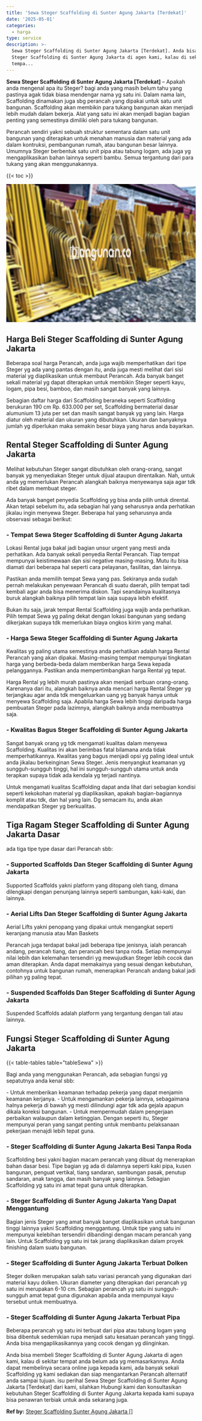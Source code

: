 ```yaml
---
title: 'Sewa Steger Scaffolding di Sunter Agung Jakarta [Terdekat]'
date: '2025-05-01'
categories:
  - harga
type: service
description: >-
  Sewa Steger Scaffolding di Sunter Agung Jakarta [Terdekat]. Anda bisa membeli
  Steger Scaffolding di Sunter Agung Jakarta di agen kami, kalau di sekitar
  tempa...
---
```


**Sewa Steger Scaffolding di Sunter Agung Jakarta \[Terdekat\]** – Apakah anda mengenal apa itu Steger? bagi anda yang masih belum tahu yang pastinya agak tidak biasa mendengar nama yg satu ini. Dalam nama lain, Scaffolding dinamakan juga sbg perancah yang dipakai untuk satu unit bangunan. Scaffolding akan membikin para tukang bangunan akan menjadi lebih mudah dalam bekerja. Alat yang satu ini akan menjadi bagian bagian penting yang semestinya dimiliki oleh para tukang bangunan.

Perancah sendiri yakni sebuah struktur sementara dalam satu unit bangunan yang diterapkan untuk menahan manusia dan material yang ada dalam kontruksi, pembangunan rumah, atau bangunan besar lainnya. Umumnya Steger berbentuk satu unit pipa atau tabung logam, ada juga yg mengaplikasikan bahan lainnya seperti bambu. Semua tergantung dari para tukang yang akan menggunakannya.

{{< toc >}}

![Sewa Steger Scaffolding di Sunter Agung Jakarta [Terdekat]](/images/sewa-scaffolding-steger-26.png)

## Harga Beli Steger Scaffolding di Sunter Agung Jakarta

Beberapa soal harga Perancah, anda juga wajib memperhatikan dari tipe Steger yg ada yang pantas dengan itu, anda juga mesti melihat dari sisi material yg diaplikasikan untuk membaut Perancah. Ada banyak banget sekali material yg dapat diterapkan untuk membikin Steger seperti kayu, logam, pipa besi, bamboo, dan masih sangat banyak yang lainnya.

Sebagian daftar harga dari Scaffolding beraneka seperti Scaffolding berukuran 190 cm Rp. 633.000 per set, Scaffolding bermaterial dasar alumunium 13 juta per set dan masih sangat banyak yg yang lain. Harga diatur oleh material dan ukuran yang dibutuhkan. Ukuran dan banyaknya jumlah yg diperlukan maka semakin besar biaya yang harus anda bayarkan.

## Rental Steger Scaffolding di Sunter Agung Jakarta

Melihat kebutuhan Steger sangat dibutuhkan oleh orang-orang, sangat banyak yg menyediakan Steger untuk dijual ataupun direntalkan. Nah, untuk anda yg memerlukan Perancah alangkah baiknya menyewanya saja agar tdk ribet dalam membuat steger.

Ada banyak banget penyedia Scaffolding yg bisa anda pilih untuk dirental. Akan tetapi sebelum itu, ada sebagian hal yang seharusnya anda perhatikan jikalau ingin menyewa Steger. Beberapa hal yang seharusnya anda observasi sebagai berikut:

### \- Tempat Sewa Steger Scaffolding di Sunter Agung Jakarta

Lokasi Rental juga bakal jadi bagian unsur urgent yang mesti anda perhatikan. Ada banyak sekali penyedia Rental Perancah. Tiap tempat mempunyai keistimewaan dan sisi negative masing-masing. Mutu itu bisa diamati dari beberapa hal seperti cara pelayanan, fasilitas, dan lainnya.

Pastikan anda memilih tempat Sewa yang pas. Sekiranya anda sudah pernah melakukan penyewaan Perancah di suatu daerah, pilih tempat tadi kembali agar anda bisa menerima diskon. Tapi seandainya kualitasnya buruk alangkah baiknya pilih tempat lain saja supaya lebih efektif.

Bukan itu saja, jarak tempat Rental Scaffolding juga wajib anda perhatikan. Pilih tempat Sewa yg paling dekat dengan lokasi bangunan yang sedang dikerjakan supaya tdk memerlukan biaya ongkos kirim yang mahal.

### \- Harga Sewa Steger Scaffolding di Sunter Agung Jakarta

Kwalitas yg paling utama semestinya anda perhatikan adalah harga Rental Perancah yang akan dipakai. Masing-masing tempat mempunyai tingkatan harga yang berbeda-beda dalam memberikan harga Sewa kepada pelanggannya. Pastikan anda mempertimbangkan harga Rental yg tepat.

Harga Rental yg lebih murah pastinya akan menjadi serbuan orang-orang. Karenanya dari itu, alangkah baiknya anda mencari harga Rental Steger yg terjangkau agar anda tdk mengeluarkan uang yg banyak hanya untuk menyewa Scaffolding saja. Apabila harga Sewa lebih tinggi daripada harga pembuatan Steger pada lazimnya, alangkah baiknya anda membuatnya saja.

### \- Kwalitas Bagus Steger Scaffolding di Sunter Agung Jakarta

Sangat banyak orang yg tdk mengamati kualitas dalam menyewa Scaffolding. Kualitas ini akan berimbas fatal bilamana anda tidak memperhatikannya. Kwalitas yang bagus menjadi opsi yg paling ideal untuk anda jikalau berkeinginan Sewa Steger. Jenis menyangkut keamanan yg sungguh-sungguh tinggi, hal ini sungguh-sungguh utama untuk anda terapkan supaya tidak ada kendala yg terjadi nantinya.

Untuk mengamati kualitas Scaffolding dapat anda lihat dari sebagian kondisi seperti kekokohan material yg diaplikasikan, apakah bagian-bagiannya komplit atau tdk, dan hal yang lain. Dg semacam itu, anda akan mendapatkan Steger yg berkualitas.

## Tiga Ragam Steger Scaffolding di Sunter Agung Jakarta Dasar

ada tiga tipe type dasar dari Perancah sbb:

### \- Supported Scaffolds Dan Steger Scaffolding di Sunter Agung Jakarta

Supported Scaffolds yakni platform yang ditopang oleh tiang, dimana dilengkapi dengan penunjang lainnya seperti sambungan, kaki-kaki, dan lainnya.

### \- Aerial Lifts Dan Steger Scaffolding di Sunter Agung Jakarta

Aerial Lifts yakni penopang yang dipakai untuk mengangkat seperti keranjang manusia atau Man Baskets

Perancah juga terdapat bakal jadi beberapa tipe jenisnya, ialah perancah andang, perancah tiang, dan perancah besi tanpa roda. Setiap mempunyai nilai lebih dan kelemahan tersendiri yg mewujudkan Steger lebih cocok dan aman diterapkan. Anda dapat memakainya yang sesuai dengan kebutuhan, contohnya untuk bangunan rumah, menerapkan Perancah andang bakal jadi pilihan yg paling tepat.

### \- Suspended Scaffolds Dan Steger Scaffolding di Sunter Agung Jakarta

Suspended Scaffolds adalah platform yang tergantung dengan tali atau lainnya.

## Fungsi Steger Scaffolding di Sunter Agung Jakarta

{{< table-tables table="tableSewa" >}}

Bagi anda yang menggunakan Perancah, ada sebagian fungsi yg sepatutnya anda kenal sbb:

\- Untuk memberikan keamanan terhadap pekerja yang dapat menjamin keamanan kerjanya. - Untuk mengamankan pekerja lainnya, sebagaimana halnya pekerja di bawah yg mesti dilindungi agar tdk ada gejala apapun dikala koreksi bangunan. - Untuk mempermudah dalam pengerjaan perbaikan walaupun dalam ketinggian. Dengan seperti itu, Steger mempunyai peran yang sangat penting untuk membantu pelaksanaan pekerjaan menajdi lebih tepat guna.

### \- Steger Scaffolding di Sunter Agung Jakarta Besi Tanpa Roda

Scaffolding besi yakni bagian macam perancah yang dibuat dg menerapkan bahan dasar besi. Tipe bagian yg ada di dalamnya seperti kaki pipa, kusen bangunan, penguat vertikal, tiang sandaran, sambungan pasak, penutup sandaran, anak tangga, dan masih banyak yang lainnya. Sebagian Scaffolding yg satu ini amat tepat guna untuk diterapkan.

### \- Steger Scaffolding di Sunter Agung Jakarta Yang Dapat Menggantung

Bagian jenis Steger yang amat banyak banget diaplikasikan untuk bangunan tinggi lainnya yakni Scaffolding menggantung. Untuk tipe yang satu ini mempunyai kelebihan tersendiri dibandingi dengan macam perancah yang lain. Untuk Scaffolding yg satu ini tak jarang diaplikasikan dalam proyek finishing dalam suatu bangunan.

### \- Steger Scaffolding di Sunter Agung Jakarta Terbuat Dolken

Steger dolken merupakan salah satu variasi perancah yang digunakan dari material kayu dolken. Ukuran diameter yang diterapkan dari perancah yg satu ini merupakan 6-10 cm. Sebagian perancah yg satu ini sungguh-sungguh amat tepat guna digunakan apabila anda mempunyai kayu tersebut untuk membuatnya.

### \- Steger Scaffolding di Sunter Agung Jakarta Terbuat Pipa

Beberapa perancah yg satu ini terbuat dari pipa atau tabung logam yang bisa dibentuk sedemikian rupa menjadi satu kesatuan perancah yang tinggi. Anda bisa mengaplikasikannya yang cocok dengan yg diinginkan.

Anda bisa membeli Steger Scaffolding di Sunter Agung Jakarta di agen kami, kalau di sekitar tempat anda belum ada yg memasarkannya. Anda dapat membelinya secara online juga kepada kami, ada banyak sekali Scaffolding yg kami sediakan dan siap mengantarkan Perancah alternatif anda sampai tujuan. isu perihal Sewa Steger Scaffolding di Sunter Agung Jakarta \[Terdekat\] dari kami, silahkan Hubungi kami dan konsultasikan kebutuhan Steger Scaffolding di Sunter Agung Jakarta kepada kami supaya bisa penawran terbiak untuk anda sekarang juga.

**Ref by:** [Steger Scaffolding Sunter Agung Jakarta []](https://id.wikipedia.org/wiki/Steger)
